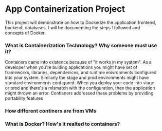 # App Containerization Project

This project will demonstrate on how to Dockerize the application frontend, backend, databases.
I will be documenting the steps I followed and concepts of Docker.


### What is Containerization Technology? Why someone must use it?

Containers came into existence because of "it works in my system". As a developer when you're bulding applications you might have set of frameworks, libraries, dependenices, and runtime enivronments configured into your system. Similarly the stage and prod environments might have standard environments configured. When you deploy your code into stage or prod and there's a mismatch with the configuration, then the application might thrown an error. Contianers addressed these problems by providing portability features 

### How different continers are from VMs
### What is Docker? How's it realted to containers?


